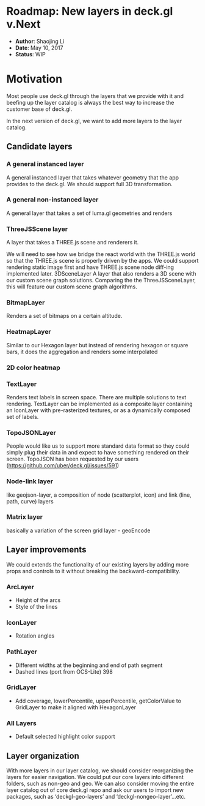 # Roadmap: New layers in deck.gl v.Next

* **Author**: Shaojing Li
* **Date**: May 10, 2017
* **Status**: WIP


# Motivation

Most people use deck.gl through the layers that we provide with it and beefing up the layer catalog is always the best way to increase the customer base of deck.gl.

In the next version of deck.gl, we want to add more layers to the layer catalog.


## Candidate layers

### A general instanced layer

A general instanced layer that takes whatever geometry that the app provides to the deck.gl. We should support full 3D transformation.

### A general non-instanced layer

A general layer that takes a set of luma.gl geometries and renders


### ThreeJSScene layer

A layer that takes a THREE.js scene and renderers it.

We will need to see how we bridge the react world with the THREE.js world so that the THREE.js scene is properly driven by the apps. We could support rendering static image first and have THREE.js scene node diff-ing implemented later.
3DSceneLayer
A layer that also renders a 3D scene with our custom scene graph solutions. Comparing the the ThreeJSSceneLayer, this will feature our custom scene graph algorithms.


### BitmapLayer
Renders a set of bitmaps on a certain altitude.


### HeatmapLayer

Similar to our Hexagon layer but instead of rendering hexagon or square bars, it does the aggregation and renders some interpolated

### 2D color heatmap

### TextLayer

Renders text labels in screen space. There are multiple solutions to text rendering. TextLayer can be implemented as a composite layer containing an IconLayer with pre-rasterized textures, or as a dynamically composed set of labels.

### TopoJSONLayer

People would like us to support more standard data format so they could simply plug their data in and expect to have something rendered on their screen. TopoJSON has been requested by our users (https://github.com/uber/deck.gl/issues/591)

### Node-link layer

like geojson-layer, a composition of node (scatterplot, icon) and link (line, path, curve) layers

### Matrix layer
basically a variation of the screen grid layer - geoEncode


## Layer improvements

We could extends the functionality of our existing layers by adding more props and controls to it without breaking the backward-compatibility.

### ArcLayer

* Height of the arcs
* Style of the lines

### IconLayer

* Rotation angles

### PathLayer

* Different widths at the beginning and end of path segment
* Dashed lines (port from OCS-Lite) 398

### GridLayer
* Add coverage, lowerPercentile, upperPercentile, getColorValue to GridLayer to make it aligned with HexagonLayer

### All Layers

* Default selected highlight color support

## Layer organization

With more layers in our layer catalog, we should consider reorganizing the layers for easier navigation. We could put our core layers into different folders, such as non-geo and geo. We can also consider moving the entire layer catalog out of core deck.gl repo and ask our users to import new packages, such as ‘deckgl-geo-layers’ and ‘deckgl-nongeo-layer’...etc.
